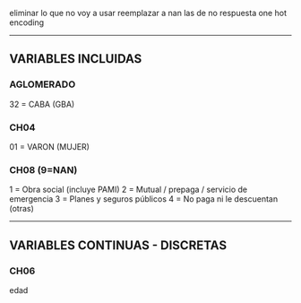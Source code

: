eliminar lo que no voy a usar
reemplazar a nan las de no respuesta
one hot encoding

---
## VARIABLES INCLUIDAS

### AGLOMERADO
32 = CABA
(GBA)

### CH04
01 = VARON
(MUJER)

### CH08 (9=NAN)
1 = Obra social (incluye PAMI) 
2 = Mutual / prepaga / servicio de emergencia 
3 = Planes y seguros públicos 
4 = No paga ni le descuentan 
(otras)




---
## VARIABLES CONTINUAS - DISCRETAS
### CH06
edad





